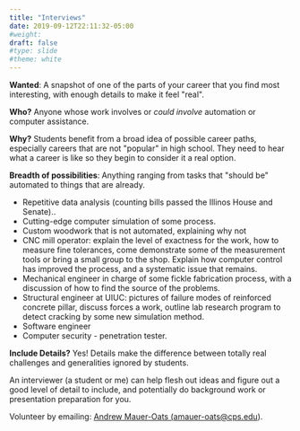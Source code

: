 ```yaml
---
title: "Interviews"
date: 2019-09-12T22:11:32-05:00
#weight: 
draft: false
#type: slide
#theme: white
---
```


**Wanted**: A snapshot of one of the parts of your career that you
find most interesting, with enough details to make it feel "real". 

**Who?** Anyone whose work involves or _could involve_ automation or
computer assistance. 

**Why?** Students benefit from a broad idea of possible career paths,
especially careers that are not "popular" in high school. They need to
hear what a career is like so they begin to consider it a real option.

**Breadth of possibilities**:
Anything ranging from tasks that "should be" automated to things that
are already.

* Repetitive data analysis (counting bills passed the Illinos House
  and Senate)..
* Cutting-edge computer simulation of some process.
* Custom woodwork that is not automated, explaining why not 
* CNC mill operator: explain the level of exactness for the work, how
  to measure fine tolerances, come demonstrate some of the measurement
  tools or bring a small group to the shop. Explain how computer
  control has improved the process, and a systematic issue that
  remains. 
* Mechanical engineer in charge of some fickle fabrication process,
  with a discussion of how to find the source of the problems.
* Structural engineer at UIUC: pictures of failure modes of reinforced
  concrete pillar, discuss forces a work, outline lab research program
  to detect cracking by some new simulation method.
* Software engineer
* Computer security - penetration tester.

**Include Details?**
Yes! Details make the difference between totally real challenges and
generalities ignored by students. 

An interviewer (a student or me) can help flesh out ideas and figure
out a good level of detail to include, and potentially do background
work or presentation preparation for you.

Volunteer by emailing: <a href="mailto:amauer-oats+interview@cps.edu">Andrew
Mauer-Oats (amauer-oats@cps.edu)</a>.

